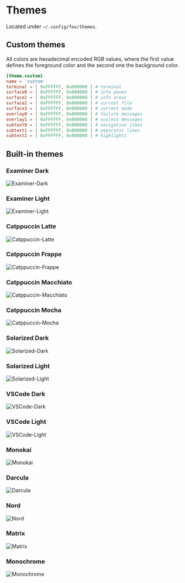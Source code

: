 # Themes
Located under `~/.config/fox/themes`.

## Custom themes
All colors are hexadecimal encoded RGB values, where the first value defines the foreground color and the second one the background color.
```toml
[theme.custom]
name = 'custom'
terminal = [ 0xFFFFFF, 0x000000 ] # terminal
surface0 = [ 0xFFFFFF, 0x000000 ] # info panes
surface1 = [ 0xFFFFFF, 0x000000 ] # info areas
surface2 = [ 0xFFFFFF, 0x000000 ] # current file
surface3 = [ 0xFFFFFF, 0x000000 ] # current mode
overlay0 = [ 0xFFFFFF, 0x000000 ] # failure messages
overlay1 = [ 0xFFFFFF, 0x000000 ] # success messages
subtext0 = [ 0xFFFFFF, 0x000000 ] # navigation items
subtext1 = [ 0xFFFFFF, 0x000000 ] # separator lines
subtext2 = [ 0xFFFFFF, 0x000000 ] # highlights
```

## Built-in themes

### Examiner Dark
![](../images/ui/themes/examiner-dark.png "Examiner-Dark")

### Examiner Light
![](../images/ui/themes/examiner-light.png "Examiner-Light")

### Catppuccin Latte
![](../images/ui/themes/catppuccin-latte.png "Catppuccin-Latte")

### Catppuccin Frappe
![](../images/ui/themes/catppuccin-frappe.png "Catppuccin-Frappe")

### Catppuccin Macchiato
![](../images/ui/themes/catppuccin-macchiato.png "Catppuccin-Macchiato")

### Catppuccin Mocha
![](../images/ui/themes/catppuccin-mocha.png "Catppuccin-Mocha")

### Solarized Dark
![](../images/ui/themes/solarized-dark.png "Solarized-Dark")

### Solarized Light
![](../images/ui/themes/solarized-light.png "Solarized-Light")

### VSCode Dark
![](../images/ui/themes/vscode-dark.png "VSCode-Dark")

### VSCode Light
![](../images/ui/themes/vscode-light.png "VSCode-Light")

### Monokai
![](../images/ui/themes/monokai.png "Monokai")

### Darcula
![](../images/ui/themes/darcula.png "Darcula")

### Nord
![](../images/ui/themes/nord.png "Nord")

### Matrix
![](../images/ui/themes/matrix.png "Matrix")

### Monochrome
![](../images/ui/themes/monochrome.png "Monochrome")
